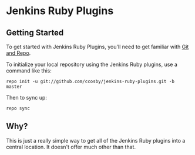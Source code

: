 Jenkins Ruby Plugins
====================

Getting Started
------

To get started with Jenkins Ruby Plugins, you'll need to get
familiar with [Git and Repo](http://source.android.com/download/using-repo).

To initialize your local repository using the Jenkins Ruby plugins, use a command like this:

    repo init -u git://github.com/ccosby/jenkins-ruby-plugins.git -b master

Then to sync up:

    repo sync

Why?
------

This is just a really simple way to get all of the Jenkins Ruby plugins into
a central location. It doesn't offer much other than that.
